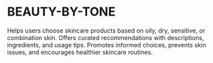 # BEAUTY-BY-TONE
Helps users choose skincare products based on oily, dry, sensitive, or combination skin. Offers curated recommendations with descriptions, ingredients, and usage tips. Promotes informed choices, prevents skin issues, and encourages healthier skincare routines.
